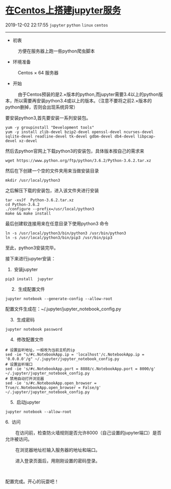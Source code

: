 # [在Centos上搭建jupyter服务](https://blog.csdn.net/woaidouya123/article/details/103358228)
2019-12-02 22:17:55 `jupyter` `python` `linux` `centos`

---
<ul><li>初衷</li></ul> 
<p>&nbsp;&nbsp;&nbsp;&nbsp;&nbsp;&nbsp;&nbsp;&nbsp;&nbsp; 方便在服务器上跑一些python爬虫脚本</p> 
<ul><li>环境准备</li></ul> 
<p>&nbsp;&nbsp;&nbsp;&nbsp;&nbsp; &nbsp; &nbsp; Centos × 64 服务器</p> 
<ul><li>开始</li></ul> 
<p>&nbsp;&nbsp;&nbsp;&nbsp;&nbsp;&nbsp;&nbsp;&nbsp;&nbsp; 由于Centos预装的是2.×版本的python,而jupyter需要3.4以上的python版本，所以需要再安装python3.4或以上的版本。（注意不要将之前2.×版本的python删掉，否则会出现系统异常）</p> 
<p>要安装python3,首先要安装一系列安装包。</p> 

```
yum -y groupinstall "Development tools"
yum -y install zlib-devel bzip2-devel openssl-devel ncurses-devel sqlite-devel readline-devel tk-devel gdbm-devel db4-devel libpcap-devel xz-devel 
``` 
<p>然后去python官网上下载python3的安装包，具体版本按自己的需求来</p> 

```
wget https://www.python.org/ftp/python/3.6.2/Python-3.6.2.tar.xz
``` 
<p>然后在下创建一个空的文件夹用来当做安装目录</p> 

```
mkdir /usr/local/python3 
``` 
<p>之后解压下载的安装包，进入该文件夹进行安装</p> 

```
tar -xvJf  Python-3.6.2.tar.xz
cd Python-3.6.2
./configure --prefix=/usr/local/python3
make && make install
``` 
<p>最后创建软连接用来在任意目录下使用python3&nbsp;命令</p> 

```
ln -s /usr/local/python3/bin/python3 /usr/bin/python3
ln -s /usr/local/python3/bin/pip3 /usr/bin/pip3
``` 
<p>至此，python3安装完毕。</p> 
<p>接下来进行jupyter安装：</p> 
<ol><li>&nbsp;安装jupyter</li></ol> 

```
pip3 install  jupyter  
``` 
<p>&nbsp; &nbsp; &nbsp;2. &nbsp;生成配置文件</p> 

```
jupyter notebook --generate-config --allow-root
``` 
<p>配置文件生成在：~/.jupyter/jupyter_notebook_config.py</p> 
<p>&nbsp; &nbsp; 3. &nbsp;生成密码</p> 

```
jupyter notebook password
``` 
<p>&nbsp; &nbsp; 4. &nbsp;修改配置文件</p> 

```
# 设置监听地址，一般改为当前主机的ip
sed -ie "s/#c.NotebookApp.ip = 'localhost'/c.NotebookApp.ip = '0.0.0.0'/g" ~/.jupyter/jupyter_notebook_config.py
# 设置监听端口
sed -ie 's/#c.NotebookApp.port = 8888/c.NotebookApp.port = 8000/g' ~/.jupyter/jupyter_notebook_config.py
# 禁用自动打开浏览器
sed -ie 's/#c.NotebookApp.open_browser = True/c.NotebookApp.open_browser = False/g' ~/.jupyter/jupyter_notebook_config.py
``` 
<p>&nbsp; &nbsp; 5. &nbsp;启动jupyter</p> 

```
jupyter notebook --allow-root
``` 
<p>6. &nbsp;访问</p> 
<p>&nbsp;&nbsp;&nbsp;&nbsp;&nbsp; &nbsp; 在访问前，检查防火墙规则是否允许8000（自己设置的jupyter端口）是否允许被访问。</p> 
<p>&nbsp;&nbsp;&nbsp;&nbsp;&nbsp; &nbsp; 在浏览器地址栏输入服务器的地址和端口。</p> 
<p>&nbsp;&nbsp;&nbsp;&nbsp;&nbsp; &nbsp; 进入登录页面后，用刚刚设置的密码登录。</p> 
<p>&nbsp;</p> 
<p>配置完成。开心的玩耍吧！</p>
